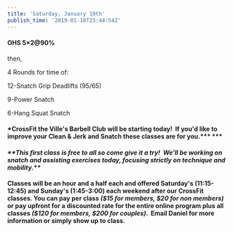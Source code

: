 ```yaml
---
title: 'Saturday, January 19th'
publish_time: '2019-01-18T23:44:54Z'
---
```


#### OHS 5×2\@90%

then,

4 Rounds for time of:

12-Snatch Grip Deadlifts (95/65)

9-Power Snatch

6-Hang Squat Snatch

#### **\*CrossFit the Ville's Barbell Club will be starting today!  If you'd like to improve your Clean & Jerk and Snatch these classes are for you.***** ***

#### ***\*\*This first class is free to all so come give it a try!  We'll be working on snatch and assisting exercises today, focusing strictly on technique and mobility.\*\****

#### **Classes will be an hour and a half each and offered Saturday's (11:15-12:45) and Sunday's (1:45-3:00) each weekend after our CrossFit classes. You can pay per class *(\$15 for members, \$20 for non members)* or pay upfront for a discounted rate for the entire online program plus all classes *(\$120 for members, \$200 for couples)*.  Email Daniel for more information or simply show up to class.**

